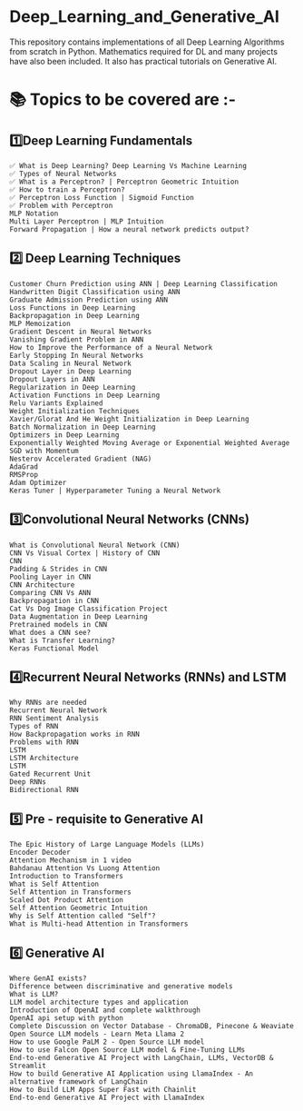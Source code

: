 # Deep_Learning_and_Generative_AI
This repository contains implementations of all Deep Learning Algorithms from scratch in Python. Mathematics required for DL and many projects have also been included. It also has practical tutorials on Generative AI.
# 📚 Topics to be covered are :- 
## 1️⃣Deep Learning Fundamentals
    ✅ What is Deep Learning? Deep Learning Vs Machine Learning 
    ✅ Types of Neural Networks
    ✅ What is a Perceptron? | Perceptron Geometric Intuition
    ✅ How to train a Perceptron?
    ✅ Perceptron Loss Function | Sigmoid Function
    ✅ Problem with Perceptron
    MLP Notation
    Multi Layer Perceptron | MLP Intuition
    Forward Propagation | How a neural network predicts output?
## 2️⃣ Deep Learning Techniques
    Customer Churn Prediction using ANN | Deep Learning Classification
    Handwritten Digit Classification using ANN
    Graduate Admission Prediction using ANN
    Loss Functions in Deep Learning
    Backpropagation in Deep Learning
    MLP Memoization
    Gradient Descent in Neural Networks
    Vanishing Gradient Problem in ANN
    How to Improve the Performance of a Neural Network
    Early Stopping In Neural Networks
    Data Scaling in Neural Network
    Dropout Layer in Deep Learning
    Dropout Layers in ANN
    Regularization in Deep Learning
    Activation Functions in Deep Learning
    Relu Variants Explained
    Weight Initialization Techniques
    Xavier/Glorat And He Weight Initialization in Deep Learning
    Batch Normalization in Deep Learning
    Optimizers in Deep Learning
    Exponentially Weighted Moving Average or Exponential Weighted Average
    SGD with Momentum
    Nesterov Accelerated Gradient (NAG) 
    AdaGrad 
    RMSProp 
    Adam Optimizer 
    Keras Tuner | Hyperparameter Tuning a Neural Network
## 3️⃣Convolutional Neural Networks (CNNs)
    What is Convolutional Neural Network (CNN)
    CNN Vs Visual Cortex | History of CNN
    CNN
    Padding & Strides in CNN
    Pooling Layer in CNN
    CNN Architecture
    Comparing CNN Vs ANN
    Backpropagation in CNN
    Cat Vs Dog Image Classification Project
    Data Augmentation in Deep Learning
    Pretrained models in CNN
    What does a CNN see?
    What is Transfer Learning?
    Keras Functional Model
## 4️⃣Recurrent Neural Networks (RNNs) and LSTM
    Why RNNs are needed
    Recurrent Neural Network
    RNN Sentiment Analysis
    Types of RNN
    How Backpropagation works in RNN 
    Problems with RNN
    LSTM
    LSTM Architecture
    LSTM
    Gated Recurrent Unit
    Deep RNNs
    Bidirectional RNN
## 5️⃣ Pre - requisite to Generative AI
    The Epic History of Large Language Models (LLMs)
    Encoder Decoder
    Attention Mechanism in 1 video
    Bahdanau Attention Vs Luong Attention
    Introduction to Transformers
    What is Self Attention
    Self Attention in Transformers
    Scaled Dot Product Attention
    Self Attention Geometric Intuition
    Why is Self Attention called "Self"?
    What is Multi-head Attention in Transformers
    
## 6️⃣ Generative AI 
    Where GenAI exists?
    Difference between discriminative and generative models
    What is LLM?
    LLM model architecture types and application
    Introduction of OpenAI and complete walkthrough
    OpenAI api setup with python
    Complete Discussion on Vector Database - ChromaDB, Pinecone & Weaviate
    Open Source LLM models - Learn Meta Llama 2
    How to use Google PaLM 2 - Open Source LLM model
    How to use Falcon Open Source LLM model & Fine-Tuning LLMs
    End-to-end Generative AI Project with LangChain, LLMs, VectorDB & Streamlit
    How to build Generative AI Application using LlamaIndex - An alternative framework of LangChain
    How to Build LLM Apps Super Fast with Chainlit
    End-to-end Generative AI Project with LlamaIndex
